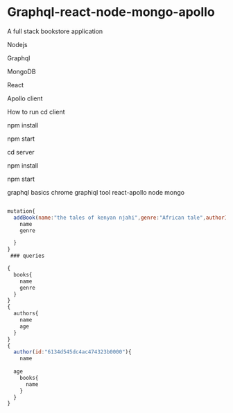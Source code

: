 # Graphql-react-node-mongo-apollo
A full stack bookstore application 

Nodejs

Graphql

MongoDB

React

Apollo client

How to run cd client

npm install

npm start


cd server

npm install

npm start





graphql basics
chrome graphiql tool
react-apollo
node
mongo

```javascript

mutation{
  addBook(name:"the tales of kenyan njahi",genre:"African tale",authorId:"6134d545dc4ac474323b0000"){
    name
    genre

  }
}
 ### queries

{
  books{
    name
    genre
  }
}
{
  authors{
    name
    age
  }
}
{
  author(id:"6134d545dc4ac474323b0000"){
    name
    
  age
    books{
      name
    }
  }
}

```
